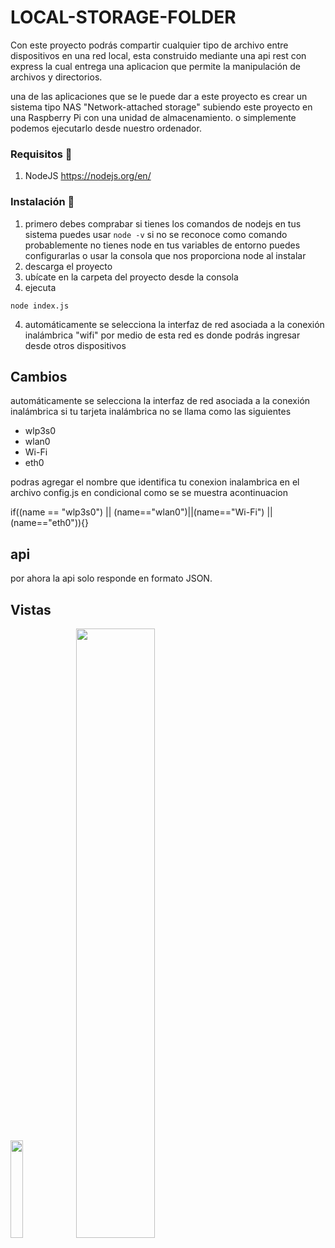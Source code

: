 # LOCAL-STORAGE-FOLDER

Con este proyecto podrás compartir cualquier tipo de archivo entre dispositivos en una red local, esta construido mediante una api rest con express la cual entrega una aplicacion que permite la manipulación de archivos y directorios.

una de las aplicaciones que se le puede dar a este proyecto  es  crear un sistema tipo NAS "Network-attached storage" subiendo este proyecto en una Raspberry Pi con una unidad de almacenamiento.
o simplemente podemos ejecutarlo desde nuestro ordenador.
### Requisitos 🔧
 1) NodeJS https://nodejs.org/en/


### Instalación 🚀
1) primero debes comprabar si tienes los comandos de nodejs en  tus sistema puedes usar ```` node -v ```` si no se reconoce como comando probablemente no tienes node en tus variables de entorno puedes configurarlas o usar la consola que nos proporciona node al instalar
2) descarga el proyecto 
2) ubícate en la carpeta del proyecto desde la consola 
3) ejecuta
 ````
 node index.js
 ````
 4) automáticamente se selecciona la interfaz de red asociada a la conexión inalámbrica "wifi" por medio de esta red es donde podrás ingresar desde otros dispositivos
 
 

## Cambios
   automáticamente se selecciona la interfaz de red asociada a la conexión inalámbrica si tu tarjeta inalámbrica no se llama como las siguientes
   <ul><li>wlp3s0</li><li>wlan0</li><li>Wi-Fi</li><li>eth0</li></ul>
   podras agregar el nombre que identifica tu conexion inalambrica en el archivo config.js en condicional como se se muestra acontinuacion
   
   if((name == "wlp3s0") || (name=="wlan0")||(name=="Wi-Fi") || (name=="eth0")){}
  

## api 
por ahora la api solo responde en formato JSON.

## Vistas 

<img src="https://i.ibb.co/M7sj63Y/Screenshot-2021-02-01-12-10-22-934-com-android-chrome.jpg" width="20%">

<img src="https://i.ibb.co/Kz1tVL9/Captura-de-pantalla-de-2021-02-01-12-09-56.png" width="50%">

